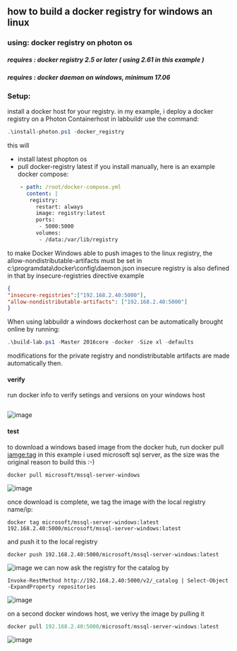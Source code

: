 ## how to build a docker registry for windows an linux

### using: docker registry on photon os

##### requires : docker registry 2.5 or later ( using 2.61 in this example )
##### requires : docker daemon on windows, minimum 17.06

### Setup:
install a docker host for your registry. in my example, i deploy a docker registry on a Photon Containerhost
in labbuildr use the command:
```Powershell
.\install-photon.ps1 -docker_registry
```

this will
- install latest phopton os
- pull docker-registry latest
if you install manually, here is an example docker compose:

```yaml
    - path: /root/docker-compose.yml
      content: | 
       registry:
         restart: always
         image: registry:latest
         ports:
          - 5000:5000
         volumes:
          - /data:/var/lib/registry
```

to make Docker Windows able to push images to the linux registry, the allow-nondistributable-artifacts must be set in 
 c:\programdata\docker\config\daemon.json 
insecure registry is also defined in that by insecure-registries directive
example
```json
{
"insecure-registries":["192.168.2.40:5000"],
"allow-nondistributable-artifacts": ["192.168.2.40:5000"]
}
```
When using labbuildr a windows dockerhost can be automatically brought online by running:

```Powershell
.\build-lab.ps1 -Master 2016core -docker -Size xl -defaults
```

modifications for the private registry and nondistributable artifacts are made automatically then.
#### verify
run docker info to verify setings and versions on your windows host
```docker info
```
![image](https://user-images.githubusercontent.com/8255007/27322624-182bb3d0-559f-11e7-8280-cfed52ec2bc6.png)

#### test

to download a windows based image from the docker hub, run 
docker pull <iamge:tag>
in this example i used microsoft sql server, as the size was the original reason to build this :-)
```
docker pull microsoft/mssql-server-windows
```
![image](https://user-images.githubusercontent.com/8255007/27322680-492cf660-559f-11e7-9ee4-db88ade0c121.png)

once download is complete, we tag the image with the local registry name/ip:
```
docker tag microsoft/mssql-server-windows:latest 192.168.2.40:5000/microsoft/mssql-server-windows:latest
```
and push it to the local registry
```
docker push 192.168.2.40:5000/microsoft/mssql-server-windows:latest
```

![image](https://user-images.githubusercontent.com/8255007/27324683-3ee90c0a-55a6-11e7-8428-bb70b1df3632.png)
we can now ask the registry for the catalog by 
```
Invoke-RestMethod http://192.168.2.40:5000/v2/_catalog | Select-Object -ExpandProperty repositories
```
![image](https://user-images.githubusercontent.com/8255007/27325123-b8a33ca4-55a7-11e7-9e93-f2898f3a7e97.png)



on a second docker windows host, we verivy the image by pulling it
```Powershell
docker pull 192.168.2.40:5000/microsoft/mssql-server-windows:latest
```
![image](https://user-images.githubusercontent.com/8255007/27325209-f55883de-55a7-11e7-9fa1-2c89f2960261.png)

